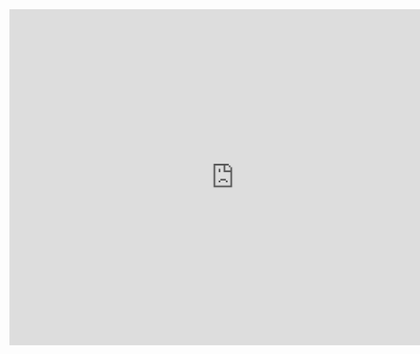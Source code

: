 <iframe width="800" height="600" frameborder="0" allowfullscreen src="https://arcg.is/1OKH084"></iframe>
